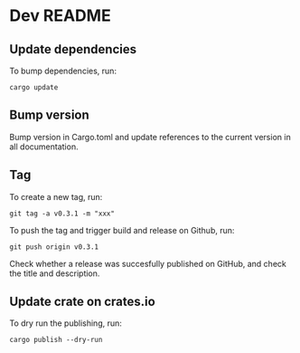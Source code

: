 # Dev README

## Update dependencies
To bump dependencies, run:

```
cargo update
```

## Bump version

Bump version in Cargo.toml and update references to the current version in all documentation.

## Tag
To create a new tag, run:

```
git tag -a v0.3.1 -m "xxx" 
```

To push the tag and trigger build and release on Github, run:

```
git push origin v0.3.1
```

Check whether a release was succesfully published on GitHub, and check the title and description.

## Update crate on crates.io

To dry run the publishing, run:

```
cargo publish --dry-run
```